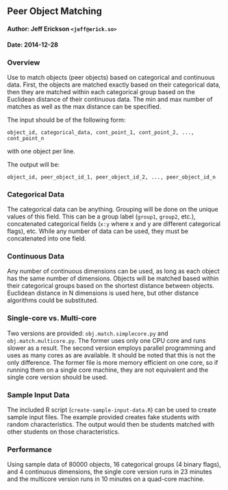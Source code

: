 ## Peer Object Matching

#### Author: Jeff Erickson `<jeff@erick.so>`
#### Date: 2014-12-28

### Overview

Use to match objects (peer objects) based on categorical and continuous data. First, the objects are matched exactly based on their categorical data, then they are matched within each categorical group based on the Euclidean distance of their continuous data. The min and max number of matches as well as the max distance can be specified.

The input should be of the following form:

`object_id, categorical_data, cont_point_1, cont_point_2, ..., cont_point_n`

with one object per line.

The output will be:

`object_id, peer_object_id_1, peer_object_id_2, ..., peer_object_id_n`

### Categorical Data

The categorical data can be anything. Grouping will be done on the unique values of this field. This can be a group label (`group1`, `group2`, etc.), concatenated categorical fields (`x:y` where x and y are different categorical flags), etc. While any number of data can be used, they must be concatenated into one field.

### Continuous Data

Any number of continuous dimensions can be used, as long as each object has the same number of dimensions. Objects will be matched based within their categorical groups based on the shortest distance between objects. Euclidean distance in N dimensions is used here, but other distance algorithms could be substituted.

### Single-core vs. Multi-core

Two versions are provided: `obj.match.simplecore.py` and `obj.match.multicore.py`. The former uses only one CPU core and runs slower as a result. The second version employs parallel programming and uses as many cores as are available. It should be noted that this is not the only difference. The former file is more memory efficient on one core, so if running them on a single core machine, they are not equivalent and the single core version should be used.

### Sample Input Data

The included R script (`create-sample-input-data.R`) can be used to create sample input files. The example provided creates fake students with random characteristics. The output would then be students matched with other students on those characteristics.

### Performance

Using sample data of 80000 objects, 16 categorical groups (4 binary flags), and 4 continuous dimensions, the single core version runs in 23 minutes and the multicore version runs in 10 minutes on a quad-core machine.
